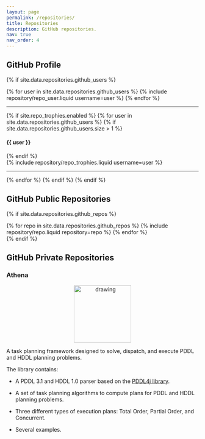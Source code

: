 ```yaml
---
layout: page
permalink: /repositories/
title: Repositories
description: GitHub repositories.
nav: true
nav_order: 4
---
```


## GitHub Profile

{% if site.data.repositories.github_users %}

<div class="repositories d-flex flex-wrap flex-md-row flex-column justify-content-between align-items-center">
  {% for user in site.data.repositories.github_users %}
    {% include repository/repo_user.liquid username=user %}
  {% endfor %}
</div>

---

{% if site.repo_trophies.enabled %}
{% for user in site.data.repositories.github_users %}
{% if site.data.repositories.github_users.size > 1 %}

  <h4>{{ user }}</h4>
  {% endif %}
  <div class="repositories d-flex flex-wrap flex-md-row flex-column justify-content-between align-items-center">
  {% include repository/repo_trophies.liquid username=user %}
  </div>

---

{% endfor %}
{% endif %}
{% endif %}

## GitHub Public Repositories

{% if site.data.repositories.github_repos %}

<div class="repositories d-flex flex-wrap flex-md-row flex-column justify-content-between align-items-center">
  {% for repo in site.data.repositories.github_repos %}
    {% include repository/repo.liquid repository=repo %}
  {% endfor %}
</div>
{% endif %}

## GitHub Private Repositories

### **Athena**

<div style="text-align:center">
  <img src="assets/img/1.png" alt="drawing" width="150"/>
</div>

A task planning framework designed to solve, dispatch, and execute PDDL and HDDL planning problems.

The library contains:

* A PDDL 3.1 and HDDL 1.0 parser based on the [PDDL4j library](https://github.com/pellierd/pddl4j).

* A set of task planning algorithms to compute plans for PDDL and HDDL planning problems.

* Three different types of execution plans: Total Order, Partial Order, and Concurrent.

* Several examples.
